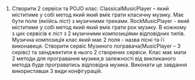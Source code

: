 1.  Створити 2 сервіси та POJO клас:
ClassicalMusicPlayer – який міститиме у собі метод який який вміє грати класичну музику. Має бути поле (якіійсь ліст) з музичними треками.
RockMusicPlayer -  який міститиме у собі метод який який вміє грати рок музику. В кожному з цих сервісів є ліст з 2 музичними композиціями відповідних типів. Музична композиція клас який має 2 поля - назва пісні та її виконавеця. 
Створити сервіс Музиного погравача(MusicPlayer – 3 серівс) та заінджектити в нього 2 створених сервіси.
Клас має мати 2 методи для програвання музики,в залежності від викликаного метода буде програватись відповідна музика.  Виконати це завдання використавши 3 види конфігурацій.